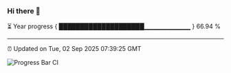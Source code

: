 ### Hi there 👋

⏳ Year progress { ████████████████████▁▁▁▁▁▁▁▁▁▁ } 66.94 %

---

⏰ Updated on Tue, 02 Sep 2025 07:39:25 GMT

![Progress Bar CI](https://github.com/IshwaranRudhara/GIT-ACTION/workflows/Progress%20Bar%20CI/badge.svg)
